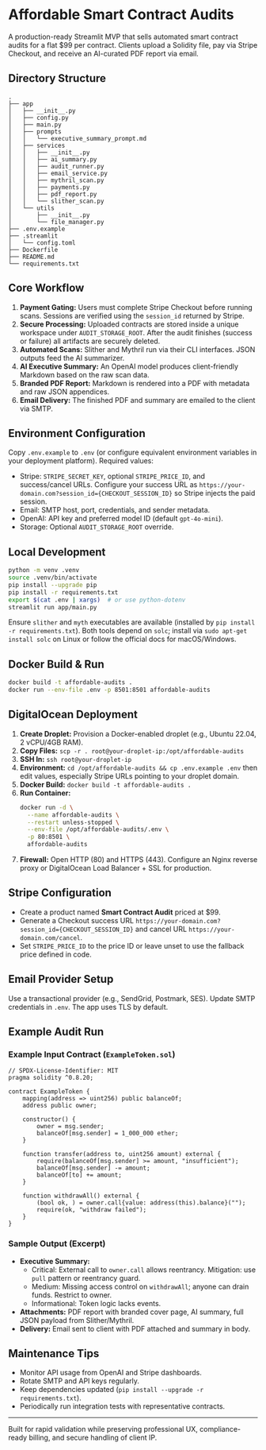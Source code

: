 # Affordable Smart Contract Audits

A production-ready Streamlit MVP that sells automated smart contract audits for a flat $99 per contract. Clients upload a Solidity file, pay via Stripe Checkout, and receive an AI-curated PDF report via email.

## Directory Structure

```
.
├── app
│   ├── __init__.py
│   ├── config.py
│   ├── main.py
│   ├── prompts
│   │   └── executive_summary_prompt.md
│   ├── services
│   │   ├── __init__.py
│   │   ├── ai_summary.py
│   │   ├── audit_runner.py
│   │   ├── email_service.py
│   │   ├── mythril_scan.py
│   │   ├── payments.py
│   │   ├── pdf_report.py
│   │   └── slither_scan.py
│   └── utils
│       ├── __init__.py
│       └── file_manager.py
├── .env.example
├── .streamlit
│   └── config.toml
├── Dockerfile
├── README.md
└── requirements.txt
```

## Core Workflow

1. **Payment Gating:** Users must complete Stripe Checkout before running scans. Sessions are verified using the `session_id` returned by Stripe.
2. **Secure Processing:** Uploaded contracts are stored inside a unique workspace under `AUDIT_STORAGE_ROOT`. After the audit finishes (success or failure) all artifacts are securely deleted.
3. **Automated Scans:** Slither and Mythril run via their CLI interfaces. JSON outputs feed the AI summarizer.
4. **AI Executive Summary:** An OpenAI model produces client-friendly Markdown based on the raw scan data.
5. **Branded PDF Report:** Markdown is rendered into a PDF with metadata and raw JSON appendices.
6. **Email Delivery:** The finished PDF and summary are emailed to the client via SMTP.

## Environment Configuration

Copy `.env.example` to `.env` (or configure equivalent environment variables in your deployment platform). Required values:

- Stripe: `STRIPE_SECRET_KEY`, optional `STRIPE_PRICE_ID`, and success/cancel URLs. Configure your success URL as `https://your-domain.com?session_id={CHECKOUT_SESSION_ID}` so Stripe injects the paid session.
- Email: SMTP host, port, credentials, and sender metadata.
- OpenAI: API key and preferred model ID (default `gpt-4o-mini`).
- Storage: Optional `AUDIT_STORAGE_ROOT` override.

## Local Development

```bash
python -m venv .venv
source .venv/bin/activate
pip install --upgrade pip
pip install -r requirements.txt
export $(cat .env | xargs)  # or use python-dotenv
streamlit run app/main.py
```

Ensure `slither` and `myth` executables are available (installed by `pip install -r requirements.txt`). Both tools depend on `solc`; install via `sudo apt-get install solc` on Linux or follow the official docs for macOS/Windows.

## Docker Build & Run

```bash
docker build -t affordable-audits .
docker run --env-file .env -p 8501:8501 affordable-audits
```

## DigitalOcean Deployment

1. **Create Droplet:** Provision a Docker-enabled droplet (e.g., Ubuntu 22.04, 2 vCPU/4GB RAM).
2. **Copy Files:** `scp -r . root@your-droplet-ip:/opt/affordable-audits`
3. **SSH In:** `ssh root@your-droplet-ip`
4. **Environment:** `cd /opt/affordable-audits && cp .env.example .env` then edit values, especially Stripe URLs pointing to your droplet domain.
5. **Docker Build:** `docker build -t affordable-audits .`
6. **Run Container:**
   ```bash
   docker run -d \
     --name affordable-audits \
     --restart unless-stopped \
     --env-file /opt/affordable-audits/.env \
     -p 80:8501 \
     affordable-audits
   ```
7. **Firewall:** Open HTTP (80) and HTTPS (443). Configure an Nginx reverse proxy or DigitalOcean Load Balancer + SSL for production.

## Stripe Configuration

- Create a product named **Smart Contract Audit** priced at $99.
- Generate a Checkout success URL `https://your-domain.com?session_id={CHECKOUT_SESSION_ID}` and cancel URL `https://your-domain.com/cancel`.
- Set `STRIPE_PRICE_ID` to the price ID or leave unset to use the fallback price defined in code.

## Email Provider Setup

Use a transactional provider (e.g., SendGrid, Postmark, SES). Update SMTP credentials in `.env`. The app uses TLS by default.

## Example Audit Run

### Example Input Contract (`ExampleToken.sol`)

```solidity
// SPDX-License-Identifier: MIT
pragma solidity ^0.8.20;

contract ExampleToken {
    mapping(address => uint256) public balanceOf;
    address public owner;

    constructor() {
        owner = msg.sender;
        balanceOf[msg.sender] = 1_000_000 ether;
    }

    function transfer(address to, uint256 amount) external {
        require(balanceOf[msg.sender] >= amount, "insufficient");
        balanceOf[msg.sender] -= amount;
        balanceOf[to] += amount;
    }

    function withdrawAll() external {
        (bool ok, ) = owner.call{value: address(this).balance}("");
        require(ok, "withdraw failed");
    }
}
```

### Sample Output (Excerpt)

- **Executive Summary:**
  - Critical: External call to `owner.call` allows reentrancy. Mitigation: use `pull` pattern or reentrancy guard.
  - Medium: Missing access control on `withdrawAll`; anyone can drain funds. Restrict to owner.
  - Informational: Token logic lacks events.
- **Attachments:** PDF report with branded cover page, AI summary, full JSON payload from Slither/Mythril.
- **Delivery:** Email sent to client with PDF attached and summary in body.

## Maintenance Tips

- Monitor API usage from OpenAI and Stripe dashboards.
- Rotate SMTP and API keys regularly.
- Keep dependencies updated (`pip install --upgrade -r requirements.txt`).
- Periodically run integration tests with representative contracts.

---

Built for rapid validation while preserving professional UX, compliance-ready billing, and secure handling of client IP.
